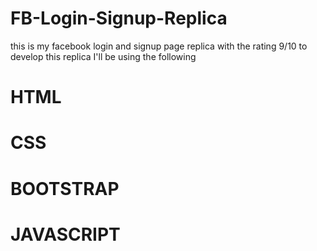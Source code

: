 # FB-Login-Signup-Replica
this is my facebook login and signup page replica with the rating 9/10
to develop this replica I'll be using the following
# HTML
# CSS
# BOOTSTRAP
# JAVASCRIPT

